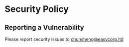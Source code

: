 # Security Policy

## Reporting a Vulnerability

Please report security issues to chunsheng@easycorp.ltd
